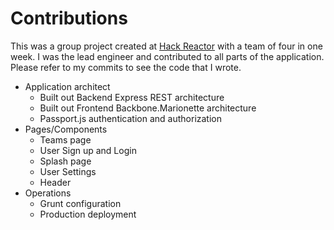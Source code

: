 Contributions
=========
This was a group project created at [Hack Reactor][hr] with a team of four in one week. I was the lead engineer and contributed to all parts of the application.
Please refer to my commits to see the code that I wrote.

- Application architect
    - Built out Backend Express REST architecture
    - Built out Frontend Backbone.Marionette architecture
    - Passport.js authentication and authorization
- Pages/Components
    - Teams page
    - User Sign up and Login
    - Splash page
    - User Settings
    - Header
- Operations
    - Grunt configuration
    - Production deployment

[hr]: www.hackreactor.com
